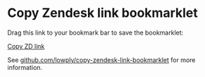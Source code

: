 
# Copy Zendesk link bookmarklet

Drag this link to your bookmark bar to save the bookmarklet:

[Copy ZD link](javascript:(function(){!function()%7Bconst%20e=window.location.href;if(e.indexOf(%22zendesk.com%22)%3C0)return%20console.log(%22This%20bookmarklet%20only%20works%20on%20domain%20under%20zendesk.com.%22),!1;const%20n=document.getElementById(%22tabs%22).getElementsByClassName(%22selected%22);if(0==n.length)return!1;const%20t=n[0].getElementsByClassName(%22tab-content-holder%22)[0],o=t.getElementsByClassName(%22title%22)[0].innerHTML,l=t.getElementsByClassName(%22subtitle%22)[0].innerHTML.trim().replace(/%5E#/g,%22%22);let%20s=document.createElement(%22textarea%22);s.value=%22[ZD#%22+l+%22%20-%20%22+o+%22](%22+e+%22)%22,document.body.appendChild(s),s.select(),document.execCommand(%22copy%22),console.log(%22Markdown%20link%20%22+s.value+%22%20has%20been%20copied%20to%20your%20clipboard!%22),s.remove()%7D();})();)

See [github.com/lowply/copy-zendesk-link-bookmarklet](https://github.com/lowply/copy-zendesk-link-bookmarklet) for more information.
    